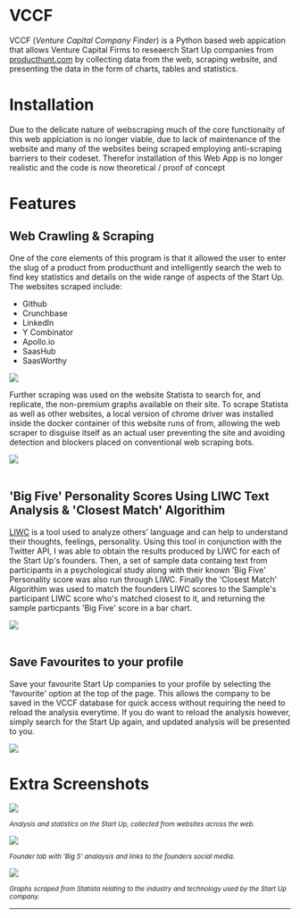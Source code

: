 <h1>VCCF</h1>
<p>VCCF (<em>Venture Capital Company Finder</em>) is a Python based web appication that allows Venture Capital Firms to reseaerch Start Up companies from <a href="https://www.producthunt.com/">producthunt.com</a> by collecting data from the web, scraping website, and presenting the data in the form of charts, tables and statistics.</p>
<h1>Installation</h1>
<p>Due to the delicate nature of webscraping much of the core functionaity of this web applciation is no longer viable, due to lack of maintenance of the website and many of the websites being scraped employing anti-scraping barriers to their codeset. Therefor installation of this Web App is no longer realistic and the code is now theoretical / proof of concept</p>
<h1>Features</h1>
<h2>Web Crawling & Scraping</h2>
<p>
One of the core elements of this program is that it allowed the user to enter the slug of a product from producthunt and intelligently search the web to find key statistics and details on the wide range of aspects of the Start Up. The websites scraped include:
<ul>
    <li>Github</li>
    <li>Crunchbase</li>
    <li>LinkedIn</li>
    <li>Y Combinator</li>
    <li>Apollo.io</li>
    <li>SaasHub</li>
    <li>SaasWorthy</li>
</ul>
</p>
<img src="static/images/product-info.png">
<p>Further scraping was used on the website Statista to search for, and replicate, the non-premium graphs available on their site. To scrape Statista as well as other websites, a local version of chrome driver was installed inside the docker container of this website runs of from, allowing the web scraper to disguise itself as an actual user preventing the site and avoiding detection and blockers placed on conventional web scraping bots.</p>
<img src="static/images/market-data.png">
<br>
<br>
<h2>'Big Five' Personality Scores Using LIWC Text Analysis & 'Closest Match' Algorithim</h2>
<p><a href="https://www.liwc.app/">LIWC</a> is a tool used to analyze others’ language and can help to understand their thoughts, feelings, personality. Using this tool in conjunction with the Twitter API, I was able to obtain the results produced by LIWC for each of the Start Up's founders. Then, a set of sample data containg text from participants in a psychological study along with their known 'Big Five' Personality score was also run through LIWC. Finally the 'Closest Match' Algorithim was used to match the founders LIWC scores to the Sample's participant LIWC score who's matched closest to it, and returning the sample particpants 'Big Five' score in a bar chart.</p>
<img src="static/images/founders.png">
<br>
<br>
<h2>Save Favourites to your profile</h2>
<p>Save your favourite Start Up companies to your profile by selecting the 'favourite' option at the top of the page. This allows the company to be saved in the VCCF database for quick access without requiring the need to reload the analysis everytime. If you do want to reload the analysis however, simply search for the Start Up again, and updated analysis will be presented to you.</p>
<img src="static/images/favourites.png">
<h1>Extra Screenshots</h1>
<img src="screenshots/Product-Tab.png">
<p><small><em>Analysis and statistics on the Start Up, collected from websites across the web.</em></small></p>
<img src="screenshots/Founder-Tab.png">
<p><small><em>Founder tab with 'Big 5' analaysis and links to the founders social media.</em></small></p>
<img src="screenshots/Market-Tab.png">
<p><small><em>Graphs scraped from Statista relating to the industry and technology used by the Start Up company.</em></small></p>
<hr>

